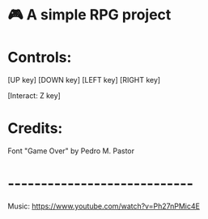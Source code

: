 # 🎮 A simple RPG project

# Controls:
[UP key]
[DOWN key]
[LEFT key]
[RIGHT key]

[Interact: Z key]

# Credits:
Font "Game Over" by Pedro M. Pastor
# ----------------------------
Music: https://www.youtube.com/watch?v=Ph27nPMic4E
